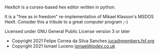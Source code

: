 HexItch is a curses-based hex editor written in python.

It is a "free as in freedom" re-implementation of Mikael Klasson's MSDOS HexIt. Consider this a tribute to a great computer program ;-)

Licensed under GNU General Public License version 3 or later

* Copyright 2021 Felipe Correa da Silva Sanches <juca@members.fsf.org>
* Copyright 2021 Ismael Luceno <ismael@iodev.co.uk>
